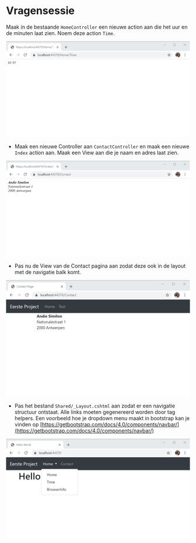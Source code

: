 # Vragensessie

Maak in de bestaande `HomeController` een nieuwe action aan die het uur en de minuten laat zien. Noem deze action `Time`.

![](../.gitbook/assets/TimeEndpoint1.png)

* Maak een nieuwe Controller aan `ContactController` en maak een nieuwe `Index` action aan. Maak een View aan die je naam en adres laat zien.

![](../.gitbook/assets/Contact1.png)

* Pas nu de View van de Contact pagina aan zodat deze ook in de layout met de navigatie balk komt.

![](../.gitbook/assets/Contact2.png)

* Pas het bestand `Shared/_Layout.cshtml` aan zodat er een navigatie structuur ontstaat. Alle links moeten gegenereerd worden door tag helpers. Een voorbeeld hoe je dropdown menu maakt in bootstrap kan je vinden op [https://getbootstrap.com/docs/4.0/components/navbar/](https://getbootstrap.com/docs/4.0/components/navbar/)

![](../.gitbook/assets/TagHelpers1.png)



